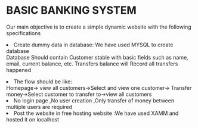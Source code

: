<h1> BASIC BANKING SYSTEM</h1>

 Our main objective is to create a simple dynamic website with the following specifications
 <p> 
 <li> Create dummy data in database: We have used MYSQL to create database </li>
    Database Should contain Customer stable with basic fields such as name, email, current balance, etc. Transfers balance will Record all transfers happened </p>
 <li> The flow should be like: </li>
   Homepage-> view all customers->Select and view one customer-> Transfer money->Select customer to transfer to->view all customers
 <li> No login page ,No user creation ,Only transfer of money between multiple users are required </li>
 <li> Post the website in free hosting website :We have used XAMM  and hosted it on localhost</li>
